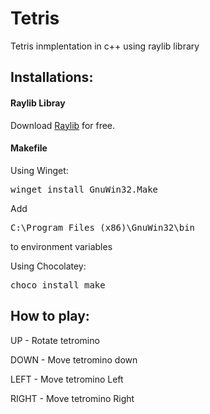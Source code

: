 <H1>Tetris</H1>
<p>Tetris inmplentation in c++ using raylib library</p>

<H2>Installations:</H2>
<H4>Raylib Libray</H4>
Download <a href = "https://www.raylib.com/">Raylib</a> for free.


<H4>Makefile</H4>
<p>Using Winget: <pre>winget install GnuWin32.Make</pre> Add <pre>C:\Program Files (x86)\GnuWin32\bin</pre> to environment variables</p>
<p>Using Chocolatey: <pre>choco install make</pre></p>


<H2>How to play:</H2>
<p>UP - Rotate tetromino </p>
<p>DOWN - Move tetromino down</p>
<p>LEFT - Move tetromino Left</p>
<p>RIGHT - Move tetromino Right</p>
